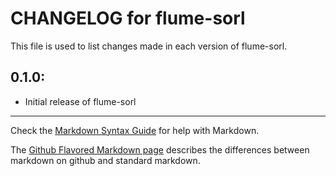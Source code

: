 # CHANGELOG for flume-sorl

This file is used to list changes made in each version of flume-sorl.

## 0.1.0:

* Initial release of flume-sorl

- - -
Check the [Markdown Syntax Guide](http://daringfireball.net/projects/markdown/syntax) for help with Markdown.

The [Github Flavored Markdown page](http://github.github.com/github-flavored-markdown/) describes the differences between markdown on github and standard markdown.
